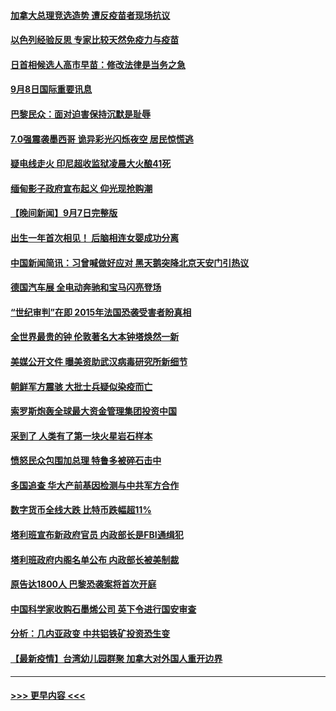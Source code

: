 #### [加拿大总理竞选造势 遭反疫苗者现场抗议](../pages/prog202/a103211090.md?t=09082301) 
#### [以色列经验反思 专家比较天然免疫力与疫苗](../pages/prog202/a103211024.md?t=09082301) 
#### [日首相候选人高市早苗：修改法律是当务之急](../pages/prog202/a103211007.md?t=09082301) 
#### [9月8日国际重要讯息](../pages/prog202/a103210992.md?t=09082301) 
#### [巴黎民众：面对迫害保持沉默是耻辱](../pages/prog202/a103210943.md?t=09082301) 
#### [7.0强震袭墨西哥 诡异彩光闪烁夜空 居民惊慌逃](../pages/prog202/a103210828.md?t=09082301) 
#### [疑电线走火 印尼超收监狱凌晨大火酿41死](../pages/prog202/a103210805.md?t=09082301) 
#### [缅甸影子政府宣布起义 仰光现抢购潮](../pages/prog202/a103210512.md?t=09082301) 
#### [【晚间新闻】9月7日完整版](../pages/prog202/a103210668.md?t=09082301) 
#### [出生一年首次相见！ 后脑相连女婴成功分离](../pages/prog202/a103210138.md?t=09082301) 
#### [中国新闻简讯：习曾喊做好应对 黑天鹅突降北京天安门引热议](../pages/prog202/a103209423.md?t=09082301) 
#### [德国汽车展 全电动奔驰和宝马闪亮登场](../pages/prog202/a103210537.md?t=09082301) 
#### [“世纪审判”在即 2015年法国恐袭受害者盼真相](../pages/prog202/a103210533.md?t=09082301) 
#### [全世界最贵的钟 伦敦著名大本钟塔焕然一新](../pages/prog202/a103210516.md?t=09082301) 
#### [美媒公开文件 曝美资助武汉病毒研究所新细节](../pages/prog202/a103210139.md?t=09082301) 
#### [朝鲜军方震骇 大批士兵疑似染疫而亡](../pages/prog202/a103210076.md?t=09082301) 
#### [索罗斯炮轰全球最大资金管理集团投资中国](../pages/prog202/a103210500.md?t=09082301) 
#### [采到了 人类有了第一块火星岩石样本](../pages/prog202/a103210491.md?t=09082301) 
#### [愤怒民众包围加总理 特鲁多被碎石击中](../pages/prog202/a103210489.md?t=09082301) 
#### [多国追查 华大产前基因检测与中共军方合作](../pages/prog202/a103210481.md?t=09082301) 
#### [数字货币全线大跌 比特币跌幅超11%](../pages/prog202/a103210475.md?t=09082301) 
#### [塔利班宣布新政府官员 内政部长是FBI通缉犯](../pages/prog202/a103210451.md?t=09082301) 
#### [塔利班政府内阁名单公布 内政部长被美制裁](../pages/prog202/a103210341.md?t=09082301) 
#### [原告达1800人 巴黎恐袭案将首次开庭](../pages/prog202/a103210301.md?t=09082301) 
#### [中国科学家收购石墨烯公司 英下令进行国安审查](../pages/prog202/a103210232.md?t=09082301) 
#### [分析：几内亚政变 中共铝铁矿投资恐生变](../pages/prog202/a103210257.md?t=09082301) 
#### [【最新疫情】台湾幼儿园群聚 加拿大对外国人重开边界](../pages/prog202/a103210226.md?t=09082301) 

----
#### [ >>> 更早内容 <<< ](../indexes/prog202-earlier.md)
